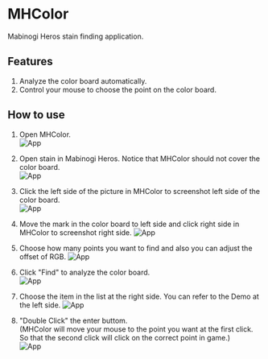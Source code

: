 # MHColor
Mabinogi Heros stain finding application.

## Features  

  1. Analyze the color board automatically.  
  2. Control your mouse to choose the point on the color board.
  
## How to use  
  
  1. Open MHColor.  
  ![App](http://imgur.com/2SV256e.jpg)  
  
  2. Open stain in Mabinogi Heros. Notice that MHColor should not cover the color board.  
  ![App](http://imgur.com/BDlLYqz.jpg)  
  
  3. Click the left side of the picture in MHColor to screenshot left side of the color board.  
  ![App](http://imgur.com/9NbpHLS.jpg)  
  
  4. Move the mark in the color board to left side and click right side in MHColor to screenshot right side.
  ![App](http://imgur.com/gzZUQ8x.jpg)  
  
  5. Choose how many points you want to find and also you can adjust the offset of RGB.
  ![App](http://imgur.com/4HI8wnQ.jpg)  
  
  6. Click "Find" to analyze the color board.  
  ![App](http://imgur.com/tqiQa24.jpg)  
  
  7. Choose the item in the list at the right side. You can refer to the Demo at the left side.
  ![App](http://imgur.com/U09eqSo.jpg)  
  
  8. "Double Click" the enter buttom.  
  (MHColor will move your mouse to the point you want at the first click.  
   So that the second click will click on the correct point in game.)  
  ![App](http://imgur.com/aM6WUeV.jpg)  
  
